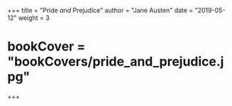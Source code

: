 +++
title = "Pride *and* Prejudice"
author = "Jane Austen"
date = "2019-05-12"
weight = 3
# bookCover = "bookCovers/pride_and_prejudice.jpg"
+++